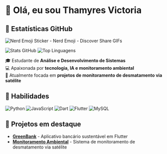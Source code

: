 # 👋 Olá, eu sou Thamyres Victoria
## 🌟 Estatísticas GitHub
![Nerd Emoji Sticker - Nerd Emoji - Discover   Share GIFs](https://github.com/user-attachments/assets/9222f331-a52a-4a06-821c-2b4092b3b44f)

![Stats GitHub](https://github-readme-stats.vercel.app/api?username=SEUUSUARIO&show_icons=true&theme=radical&count_private=true)
![Top Linguagens](https://github-readme-stats.vercel.app/api/top-langs/?username=SEUUSUARIO&layout=compact&theme=radical)

🎓 Estudante de **Análise e Desenvolvimento de Sistemas**  
💻 Apaixonada por **tecnologia, IA e monitoramento ambiental**  
🌱 Atualmente focada em **projetos de monitoramento de desmatamento via satélite**  

## 🔧 Habilidades
![Python](https://img.shields.io/badge/Python-3776AB?style=for-the-badge&logo=python&logoColor=white)
![JavaScript](https://img.shields.io/badge/JavaScript-F7DF1E?style=for-the-badge&logo=javascript&logoColor=black)
![Dart](https://img.shields.io/badge/Dart-0175C2?style=for-the-badge&logo=dart&logoColor=white)
![Flutter](https://img.shields.io/badge/Flutter-02569B?style=for-the-badge&logo=flutter&logoColor=white)
![MySQL](https://img.shields.io/badge/MySQL-4479A1?style=for-the-badge&logo=mysql&logoColor=white)

## 🌟 Projetos em destaque

- **[GreenBank](https://github.com/seuusuario/GreenBank)** - Aplicativo bancário sustentável em Flutter  
- **[Monitoramento Ambiental](https://github.com/seuusuario/ProjetoMonitoramento)** - Sistema de monitoramento de desmatamento via satélite  




